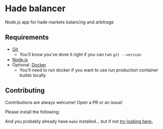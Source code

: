 # Hade balancer

Node.js app for hade markets balancing and arbitrage

## Requirements

- [Git](https://git-scm.com/book/en/v2/Getting-Started-Installing-Git)  
    -   You'll know you've done it right if you can run `git --version`
- [Node.js](https://nodejs.org/en)
- Optional. [Docker](https://www.docker.com/)
    - You'll need to run docker if you want to use run production container builds locally

## Contributing

Contributions are always welcome! Open a PR or an issue!

Please install the following:

And you probably already have `make` installed... but if not [try looking here.](https://askubuntu.com/questions/161104/how-do-i-install-make)